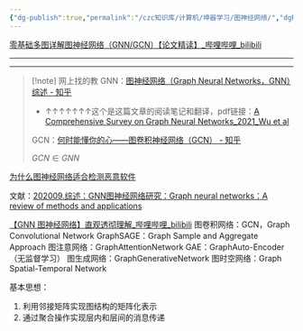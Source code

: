 ```yaml
---
{"dg-publish":true,"permalink":"/czc知识库/计算机/坤器学习/图神经网络/","dgPassFrontmatter":true,"created":"2024-08-13T15:35:39.721+08:00","updated":"2024-12-08T12:21:39.552+08:00"}
---
```



[零基础多图详解图神经网络（GNN/GCN）【论文精读】\_哔哩哔哩\_bilibili](https://www.bilibili.com/video/BV1iT4y1d7zP)


---
***


>[!note] 网上找的教
GNN：[图神经网络（Graph Neural Networks，GNN）综述 - 知乎](https://zhuanlan.zhihu.com/p/75307407)
> - ↑↑↑↑↑↑↑这个是这篇文章的阅读笔记和翻译，pdf链接：[A Comprehensive Survey on Graph Neural Networks_2021_Wu et al](../../../../Zotero/storage/A%20Comprehensive%20Survey%20on%20Graph%20Neural%20Networks_2021_Wu%20et%20al.pdf)
> 
> GCN：[何时能懂你的心——图卷积神经网络（GCN） - 知乎](https://zhuanlan.zhihu.com/p/71200936)
> 
> $GCN\in GNN$

[为什么图神经网络适合检测恶意软件](为什么图神经网络适合检测恶意软件.md)

文献：[202009.综述：GNN图神经网络研究：Graph neural networks：A review of methods and applications](202009.综述：GNN图神经网络研究：Graph%20neural%20networks：A%20review%20of%20methods%20and%20applications.md)

[【GNN 图神经网络】直观透彻理解\_哔哩哔哩\_bilibili](https://www.bilibili.com/video/BV1nu411e7yb)
图卷积网络：GCN，Graph Convolutional Network
GraphSAGE：Graph Sample and Aggregate Approach
图注意网络：GraphAttentionNetwork
GAE：GraphAuto-Encoder（无监督学习）
图生成网络：GraphGenerativeNetwork
图时空网络：Graph Spatial-Temporal Network

基本思想：
1. 利用邻接矩阵实现图结构的矩阵化表示
2. 通过聚合操作实现层内和层间的消息传递